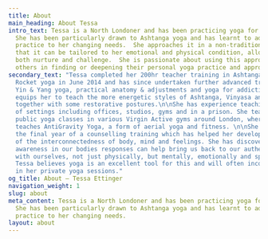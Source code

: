 ```yaml
---
title: About
main_heading: About Tessa
intro_text: Tessa is a North Londoner and has been practicing yoga for many years.
  She has been particularly drawn to Ashtanga yoga and has learnt to adapt this dynamic
  practice to her changing needs.  She approaches it in a non-traditional way, so
  that it can be tailored to her emotional and physical condition, allowing it to
  both nurture and challenge.  She is passionate about using this approach to assist
  others in finding or deepening their personal yoga practice and approach.
secondary_text: "Tessa completed her 200hr teacher training in Ashtanga Vinyasa and
  Rocket yoga in June 2014 and has since undertaken further advanced trainings in
  Yin & Yang yoga, practical anatomy & adjustments and yoga for addictions.  This
  equips her to teach the more energetic styles of Ashtanga, Vinyasa and Rocket yoga,
  together with some restorative postures.\n\nShe has experience teaching in a variety
  of settings including offices, studios, gyms and in a prison. She teaches several
  public yoga classes in various Virgin Active gyms around London, where she additionally
  teaches AntiGravity Yoga, a form of aerial yoga and fitness. \n\nShe is also in
  the final year of a counselling training which has helped her develop a strong sense
  of the interconnectedness of body, mind and feelings. She has discovered that increasing
  awareness in our bodies responses can help bring us back to our authentic connection
  with ourselves, not just physically, but mentally, emotionally and spiritually.
  Tessa believes yoga is an excellent tool for this and will often incorporate it
  in her private yoga sessions."
og_title: About — Tessa Ettinger
navigation_weight: 1
slug: about
meta_content: Tessa is a North Londoner and has been practicing yoga for many years.
  She has been particularly drawn to Ashtanga yoga and has learnt to adapt this dynamic
  practice to her changing needs.
layout: about
---
```


<!-- do not add any text to this box directly, use the fields below instead -->